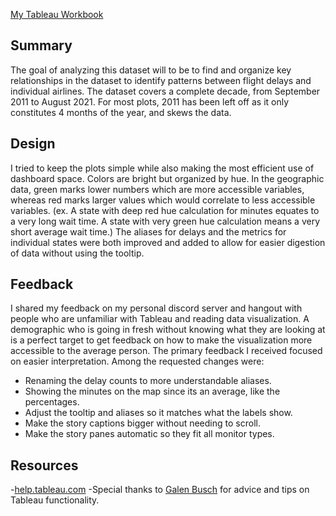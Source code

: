 [My Tableau Workbook](https://public.tableau.com/shared/XR8PFXBG9?:display_count=n&:origin=viz_share_link)

## Summary

The goal of analyzing this dataset will to be to find and organize key relationships in the dataset to identify patterns between flight delays and individual airlines.
The dataset covers a complete decade, from September 2011 to August 2021. 
For most plots, 2011 has been left off as it only constitutes 4 months of the year, and skews the data. 

## Design

I tried to keep the plots simple while also making the most efficient use of dashboard space. Colors are bright but organized by hue. 
In the geographic data, green marks lower numbers which are more accessible variables, whereas red marks larger values which would correlate to 
less accessible variables. (ex. A state with deep red hue calculation for minutes equates to a very long wait time. A state with very green hue calculation 
means a very short average wait time.)
The aliases for delays and the metrics for individual states were both improved and added to allow for easier digestion of data without using the tooltip.

## Feedback

I shared my feedback on my personal discord server and hangout with people who are unfamiliar with Tableau and reading data visualization. 
A demographic who is going in fresh without knowing what they are looking at is a perfect target to get feedback on how to make the visualization more accessible to
the average person.
The primary feedback I received focused on easier interpretation. Among the requested changes were:
- Renaming the delay counts to more understandable aliases. 
- Showing the minutes on the map since its an average, like the percentages.
- Adjust the tooltip and aliases so it matches what the labels show.
- Make the story captions bigger without needing to scroll.
- Make the story panes automatic so they fit all monitor types.

## Resources

-[help.tableau.com](https://help.tableau.com/current/pro/desktop/en-us/default.htm)
-Special thanks to [Galen Busch](https://public.tableau.com/app/profile/galen.busch#!/?newProfile=&activeTab=0) for advice and tips on Tableau functionality.